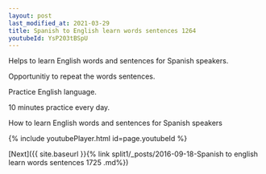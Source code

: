 ```yaml
---
layout: post
last_modified_at: 2021-03-29
title: Spanish to English learn words sentences 1264 
youtubeId: YsP203tBSpU
---
```

 
 
Helps to learn English words and sentences for Spanish speakers.

Opportunitiy to repeat the words sentences. 

Practice English language. 
 
10 minutes practice every day. 
 
How to learn English words and sentences for Spanish speakers 
 
{% include youtubePlayer.html id=page.youtubeId %}
 
 
[Next]({{ site.baseurl }}{% link  split1/_posts/2016-09-18-Spanish to english learn words sentences 1725 .md%})
 

